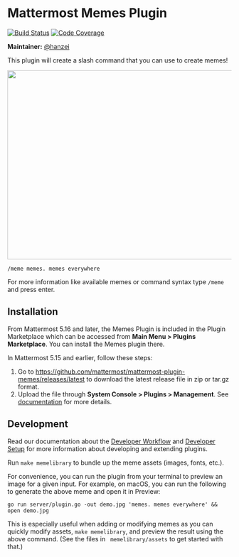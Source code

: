 # Mattermost Memes Plugin

[![Build Status](https://img.shields.io/circleci/project/github/mattermost/mattermost-plugin-memes/master.svg)](https://circleci.com/gh/mattermost/mattermost-plugin-memes)
[![Code Coverage](https://img.shields.io/codecov/c/github/mattermost/mattermost-plugin-memes/master.svg)](https://codecov.io/gh/mattermost/mattermost-plugin-memes)

**Maintainer:** [@hanzei](https://github.com/hanzei)

This plugin will create a slash command that you can use to create memes!

<img src="screenshot.png" width="583" height="426" />

`/meme memes. memes everywhere`

For more information like available memes or command syntax type `/meme ` and press enter.

## Installation

From Mattermost 5.16 and later, the Memes Plugin is included in the Plugin Marketplace which can be accessed from **Main Menu > Plugins Marketplace**. You can install the Memes plugin there.

In Mattermost 5.15 and earlier, follow these steps:

1. Go to https://github.com/mattermost/mattermost-plugin-memes/releases/latest to download the latest release file in zip or tar.gz format.
2. Upload the file through **System Console > Plugins > Management**. See [documentation](https://docs.mattermost.com/administration/plugins.html#set-up-guide) for more details.

## Development

Read our documentation about the [Developer Workflow](https://developers.mattermost.com/extend/plugins/developer-workflow/) and [Developer Setup](https://developers.mattermost.com/extend/plugins/developer-setup/) for more information about developing and extending plugins.

Run `make memelibrary` to bundle up the meme assets (images, fonts, etc.).

For convenience, you can run the plugin from your terminal to preview an image for a given input. For example, on macOS, you can run the following to generate the above meme and open it in Preview:

`go run server/plugin.go -out demo.jpg 'memes. memes everywhere' && open demo.jpg`

This is especially useful when adding or modifying memes as you can quickly modify assets, `make memelibrary`, and preview the result using the above command. (See the files in ` memelibrary/assets` to get started with that.)

